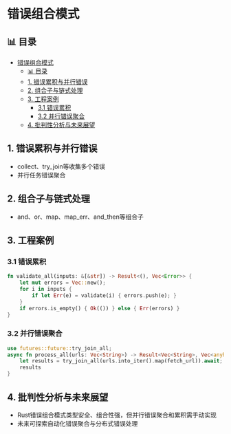﻿# 错误组合模式

## 📊 目录

- [错误组合模式](#错误组合模式)
  - [📊 目录](#-目录)
  - [1. 错误累积与并行错误](#1-错误累积与并行错误)
  - [2. 组合子与链式处理](#2-组合子与链式处理)
  - [3. 工程案例](#3-工程案例)
    - [3.1 错误累积](#31-错误累积)
    - [3.2 并行错误聚合](#32-并行错误聚合)
  - [4. 批判性分析与未来展望](#4-批判性分析与未来展望)

## 1. 错误累积与并行错误

- collect、try_join等收集多个错误
- 并行任务错误聚合

## 2. 组合子与链式处理

- and、or、map、map_err、and_then等组合子

## 3. 工程案例

### 3.1 错误累积

```rust
fn validate_all(inputs: &[&str]) -> Result<(), Vec<Error>> {
    let mut errors = Vec::new();
    for i in inputs {
        if let Err(e) = validate(i) { errors.push(e); }
    }
    if errors.is_empty() { Ok(()) } else { Err(errors) }
}
```

### 3.2 并行错误聚合

```rust
use futures::future::try_join_all;
async fn process_all(urls: Vec<String>) -> Result<Vec<String>, Vec<anyhow::Error>> {
    let results = try_join_all(urls.into_iter().map(fetch_url)).await;
    results
}
```

## 4. 批判性分析与未来展望

- Rust错误组合模式类型安全、组合性强，但并行错误聚合和累积需手动实现
- 未来可探索自动化错误聚合与分布式错误处理
